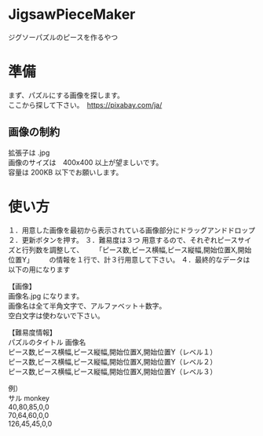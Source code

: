 # JigsawPieceMaker
ジグソーパズルのピースを作るやつ

# 準備
まず、パズルにする画像を探します。  
ここから探して下さい。　https://pixabay.com/ja/

## 画像の制約
拡張子は .jpg  
画像のサイズは　400x400 以上が望ましいです。  
容量は 200KB 以下でお願いします。  


# 使い方
１．用意した画像を最初から表示されている画像部分にドラッグアンドドロップ  
２．更新ボタンを押す。
３．難易度は３つ 用意するので、それぞれピースサイズと行列数を調整して、
　　「ピース数,ピース横幅,ピース縦幅,開始位置X,開始位置Y」
　　の情報を１行で、計３行用意して下さい。
４．最終的なデータは以下の用になります

【画像】  
画像名.jpg  になります。  
画像名は全て半角文字で、アルファベット＋数字。  
空白文字は使わないで下さい。

【難易度情報】  
パズルのタイトル 画像名  
ピース数,ピース横幅,ピース縦幅,開始位置X,開始位置Y（レベル１）  
ピース数,ピース横幅,ピース縦幅,開始位置X,開始位置Y（レベル２）  
ピース数,ピース横幅,ピース縦幅,開始位置X,開始位置Y（レベル３）

例）  
サル monkey  
40,80,85,0,0  
70,64,60,0,0  
126,45,45,0,0

